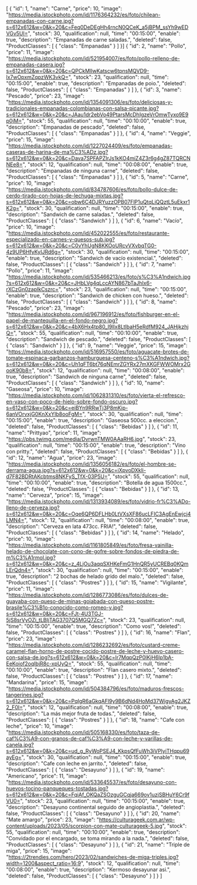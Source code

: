 [
    {
        "id": 1,
        "name": "Carne",
        "price": 10,
        "image": "https://media.istockphoto.com/id/1176364232/es/foto/chilean-empanadas-con-carne.jpg?s=612x612&w=0&k=20&c=Feq0DeDEgHh4rncN0QCeK_a5jBPM_ssYh9wEDVGv5UI=",
        "stock": 30,
        "qualification": null,
        "time": "00:15:00",
        "enable": true,
        "description": "Empanadas de carne saladas.",
        "deleted": false,
        "ProductClasses": [
            {
                "class": "Empanadas"
            }
        ]
    }]
    {
        "id": 2,
        "name": "Pollo",
        "price": 11,
        "image": "https://media.istockphoto.com/id/521954007/es/foto/pollo-relleno-de-empanadas-casera.jpg?s=612x612&w=0&k=20&c=QPCkMlIwKatscw6tpnsMQVD9-lx7wOpxmZqpzWK3vkQ=",
        "stock": 23,
        "qualification": null,
        "time": "00:15:00",
        "enable": true,
        "description": "Empanadas de poio.",
        "deleted": false,
        "ProductClasses": [
            {
                "class": "Empanadas"
            }
        ]
    },
    {
        "id": 3,
        "name": "Pescado",
        "price": 23,
        "image": "https://media.istockphoto.com/id/1354091306/es/foto/deliciosas-y-tradicionales-empanadas-colombianas-con-salsa-picante.jpg?s=612x612&w=0&k=20&c=JAau1dr2ebVo49PtarsMcDhIgzeVrOmwTyxo9E9p0jM=",
        "stock": 55,
        "qualification": null,
        "time": "00:10:00",
        "enable": true,
        "description": "Empanadas de pescado",
        "deleted": false,
        "ProductClasses": [
            {
                "class": "Empanadas"
            }
        ]
    },
    {
        "id": 4,
        "name": "Veggie",
        "price": 15,
        "image": "https://media.istockphoto.com/id/1227024409/es/foto/empanadas-caseras-de-harina-de-ma%C3%ADz.jpg?s=612x612&w=0&k=20&c=Dava7SPFAPZIrJs1kKO4miZ4Z3r6g4gZ87TQRCNNEe8=",
        "stock": 12,
        "qualification": null,
        "time": "00:08:00",
        "enable": true,
        "description": "Empanadas de ninguna carne",
        "deleted": false,
        "ProductClasses": [
            {
                "class": "Empanadas"
            }
        ]
    },
    {
        "id": 5,
        "name": "Carne",
        "price": 10,
        "image": "https://media.istockphoto.com/id/834787606/es/foto/bollo-dulce-de-cerdo-tirado-con-hojas-de-lechuga-mixtas.jpg?s=612x612&w=0&k=20&c=obw6C4DJRYuzzOPB07FlP1uQtqLiQQztL5uEkxr1K2g=",
        "stock": 30,
        "qualification": null,
        "time": "00:15:00",
        "enable": true,
        "description": "Sandwich de carne saladas.",
        "deleted": false,
        "ProductClasses": [
            {
                "class": "Sandwich"
            }
        ]
    },
    {
        "id": 6,
        "name": "Vacío",
        "price": 10,
        "image": "https://media.istockphoto.com/id/452022555/es/foto/restaurante-especializado-en-carnes-y-quesos-sub.jpg?s=612x612&w=0&k=20&c=C0vYhUgN8KKOoURcvVXvbqTG0-4z9UP6HfyKyIJRd6g=",
        "stock": 30,
        "qualification": null,
        "time": "00:15:00",
        "enable": true,
        "description": "Sandwich de vacío existencial.",
        "deleted": false,
        "ProductClasses": [
            {
                "class": "Sandwich"
            }
        ]
    },
    {
        "id": 7,
        "name": "Pollo",
        "price": 11,
        "image": "https://media.istockphoto.com/id/535466213/es/foto/s%C3%A1ndwich.jpg?s=612x612&w=0&k=20&c=JHbLVg4qLccAYN867bTaJhIx6-rXCzGn0zapIkCszrc=",
        "stock": 23,
        "qualification": null,
        "time": "00:15:00",
        "enable": true,
        "description": "Sandwich de chicken con hueso.",
        "deleted": false,
        "ProductClasses": [
            {
                "class": "Sandwich"
            }
        ]
    },
    {
        "id": 8,
        "name": "Pescado",
        "price": 23,
        "image": "https://media.istockphoto.com/id/967196912/es/foto/fishburger-en-el-papel-de-mantequilla-en-el-fondo-negro.jpg?s=612x612&w=0&k=20&c=4bX6Hx4tp80_I9lIx8LtlbaH5eRdfM924_JAHjkzhjQ=",
        "stock": 55,
        "qualification": null,
        "time": "00:10:00",
        "enable": true,
        "description": "Sandwich de pescado.",
        "deleted": false,
        "ProductClasses": [
            {
                "class": "Sandwich"
            }
        ]
    },
    {
        "id": 9,
        "name": "Veggie",
        "price": 15,
        "image": "https://media.istockphoto.com/id/516957550/es/foto/aguacate-brotes-de-tomate-espinaca-garbanzos-hamburguesa-centeno-s%C3%A1ndwich.jpg?s=612x612&w=0&k=20&c=Uh1qFT6bt76qNEmrZGYRx27mXKGFWWOMrx2GooK90b8=",
        "stock": 12,
        "qualification": null,
        "time": "00:08:00",
        "enable": true,
        "description": "Sandwich de ninguna carne",
        "deleted": false,
        "ProductClasses": [
            {
                "class": "Sandwich"
            }
        ]
    },
    {
        "id": 10,
        "name": "Gaseosa",
        "price": 10,
        "image": "https://media.istockphoto.com/id/1062831310/es/foto/vierta-el-refresco-en-vaso-con-poco-de-hielo-sobre-fondo-oscuro.jpg?s=612x612&w=0&k=20&c=eiBYn9RRwTj3P8mKip-6anVOrvxjG0KnXxYIb8ooFgM=",
        "stock": 30,
        "qualification": null,
        "time": "00:15:00",
        "enable": true,
        "description": "Gaseosa 500cc. a eleccion.",
        "deleted": false,
        "ProductClasses": [
            {
                "class": "Bebidas"
            }
        ]
    },
    {
        "id": 11,
        "name": "Prittyao",
        "price": 11,
        "image": "https://pbs.twimg.com/media/DvrwnTMW0AAaRH6.jpg",
        "stock": 23,
        "qualification": null,
        "time": "00:15:00",
        "enable": true,
        "description": "Vino con pritty.",
        "deleted": false,
        "ProductClasses": [
            {
                "class": "Bebidas"
            }
        ]
    },
    {
        "id": 12,
        "name": "Agua",
        "price": 23,
        "image": "https://media.istockphoto.com/id/1356056182/es/foto/el-hombre-se-derrama-agua.jpg?s=612x612&w=0&k=20&c=iXpvoDXkli-d7F82BDRtAKcbtms8NKFyS_TfX-03P5U=",
        "stock": 55,
        "qualification": null,
        "time": "00:10:00",
        "enable": true,
        "description": "Botella de agua 1500cc.",
        "deleted": false,
        "ProductClasses": [
            {
                "class": "Bebidas"
            }
        ]
    },
    {
        "id": 13,
        "name": "Cerveza",
        "price": 15,
        "image": "https://media.istockphoto.com/id/1313934089/es/foto/vidrio-fr%C3%ADo-lleno-de-cerveza.jpg?s=612x612&w=0&k=20&c=Oqe6QP6DFLHb0LtVXsXF86ucLFIC3AgEnEwjcj4LMN4=",
        "stock": 12,
        "qualification": null,
        "time": "00:08:00",
        "enable": true,
        "description": "Cerveza en lata 473cc. FRIA!",
        "deleted": false,
        "ProductClasses": [
            {
                "class": "Bebidas"
            }
        ]
    },
    {
        "id": 14,
        "name": "Helado",
        "price": 10,
        "image": "https://media.istockphoto.com/id/1161805849/es/foto/fresa-vainilla-helado-de-chocolate-con-cono-de-gofre-sobre-fondos-de-piedra-de-m%C3%A1rmol.jpg?s=612x612&w=0&k=20&c=z_4LjOu3aqqSXHKeFmG1HnQR5yUCREBq0KQmLErQdn4=",
        "stock": 30,
        "qualification": null,
        "time": "00:15:00",
        "enable": true,
        "description": "2 bochas de helado grido del malo.",
        "deleted": false,
        "ProductClasses": [
            {
                "class": "Postres"
            }
        ]
    },
    {
        "id": 15,
        "name": "Vigilante",
        "price": 11,
        "image": "https://media.istockphoto.com/id/1286773086/es/foto/dulces-de-guayaba-con-queso-de-minas-goiabada-con-queso-postre-brasile%C3%B1o-conocido-como-romeo-y.jpg?s=612x612&w=0&k=20&c=FJt-4U3TGJ-5jS8srVyOZi_tLBIjTAG3707Q5MGQ7Zc=",
        "stock": 23,
        "qualification": null,
        "time": "00:15:00",
        "enable": true,
        "description": "Como vos!",
        "deleted": false,
        "ProductClasses": [
            {
                "class": "Postres"
            }
        ]
    },
    {
        "id": 16,
        "name": "Flan",
        "price": 23,
        "image": "https://media.istockphoto.com/id/1286232692/es/foto/custard-creme-caramel-flan-horno-de-postre-cocido-postre-de-leche-y-huevo-casero-con-salsa-de.jpg?s=612x612&w=0&k=20&c=lr7MqpQzP0lKjH6Ip1bA-EeKoiof2oqIbjR8c-xpUyQ=",
        "stock": 55,
        "qualification": null,
        "time": "00:10:00",
        "enable": true,
        "description": "Flan casero mixto.",
        "deleted": false,
        "ProductClasses": [
            {
                "class": "Postres"
            }
        ]
    },
    {
        "id": 17,
        "name": "Mandarina",
        "price": 15,
        "image": "https://media.istockphoto.com/id/504384796/es/foto/maduros-frescos-tangerines.jpg?s=612x612&w=0&k=20&c=PqIgR6aGkqAFl9y9B6dNd4HoMd37WigyAg2JKZ2_F0I=",
        "stock": 12,
        "qualification": null,
        "time": "00:08:00",
        "enable": true,
        "description": "La más mejor fruta de todas.",
        "deleted": false,
        "ProductClasses": [
            {
                "class": "Postres"
            }
        ]
    },
    {
        "id": 18,
        "name": "Cafe con leche",
        "price": 10,
        "image": "https://media.istockphoto.com/id/505168330/es/foto/taza-de-caf%C3%A9-con-granos-de-caf%C3%A9-con-leche-y-varillas-de-canela.jpg?s=612x612&w=0&k=20&c=ud_g_RyWoPSEJ4_KkpsQfFuWh3iVPlyiTHqpu69ayEg=",
        "stock": 30,
        "qualification": null,
        "time": "00:15:00",
        "enable": true,
        "description": "Cafe con leche en jarrito.",
        "deleted": false,
        "ProductClasses": [
            {
                "class": "Desayuno"
            }
        ]
    },
    {
        "id": 19,
        "name": "Americano",
        "price": 11,
        "image": "https://media.istockphoto.com/id/533645537/es/foto/desayuno-con-huevos-tocino-panqueques-tostadas.jpg?s=612x612&w=0&k=20&c=FqiAf_OKQaZSOzguGCqja669ov1uzjSBHuY6Cr9fVU0=",
        "stock": 23,
        "qualification": null,
        "time": "00:15:00",
        "enable": true,
        "description": "Desayuno continental seguido de angioplastia.",
        "deleted": false,
        "ProductClasses": [
            {
                "class": "Desayuno"
            }
        ]
    },
    {
        "id": 20,
        "name": "Mate amargo",
        "price": 23,
        "image": "https://culturageek.com.ar/wp-content/uploads/2023/05/scorpion-con-mate-culturageek-5.jpg",
        "stock": 55,
        "qualification": null,
        "time": "00:10:00",
        "enable": true,
        "description": "Convidado por el encargado, se toma mirando a la nada.",
        "deleted": false,
        "ProductClasses": [
            {
                "class": "Desayuno"
            }
        ]
    },
    {
        "id": 21,
        "name": "Triple de miga",
        "price": 15,
        "image": "https://2trendies.com/hero/2023/02/sandwiches-de-miga-triples.jpg?width=1200&aspect_ratio=16:9",
        "stock": 12,
        "qualification": null,
        "time": "00:08:00",
        "enable": true,
        "description": "Kermoso desayunar asi.",
        "deleted": false,
        "ProductClasses": [
            {
                "class": "Desayuno"
            }
        ]
    }
]